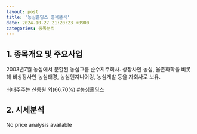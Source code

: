 ```yaml
---
layout: post
title: '농심홀딩스 종목분석'
date: 2024-10-27 21:20:23 +0900
categories: 종목분석
---
```


## 1. 종목개요 및 주요사업

2003년7월 농심에서 분할된 농심그룹 순수지주회사. 상장사인 농심, 율촌화학을 비롯해 비상장사인 농심태경, 농심엔지니어링, 농심개발 등을 자회사로 보유. 

최대주주는 신동원 외(66.70%)
[#농심홀딩스](#)

## 2. 시세분석

No price analysis available
